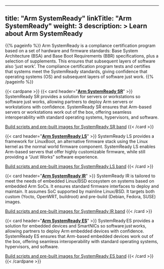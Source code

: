 
---
title: "Arm SystemReady"
linkTitle: "Arm SystemReady"
weight: 3
description: >
    Learn about Arm SystemReady
---

{{% pageinfo %}}
Arm SystemReady is a compliance certification program based on a set of hardware and firmware standards: Base System Architecture (BSA) and Base Boot Requirements (BBR) specifications, plus a selection of supplements. This ensures that subsequent layers of software also ‘just work’. The compliance certification program tests and certifies that systems meet the SystemReady standards, giving confidence that operating systems (OS) and subsequent layers of software just work.
{{% /pageinfo %}}


{{< cardpane >}}
{{< card header="**[Arm SystemReady SR](https://www.arm.com/architecture/system-architectures/systemready-certification-program/sr)**" >}}
SystemReady SR provides a solution for servers or workstations so software just works, allowing partners to deploy Arm servers or workstations with confidence. SystemReady SR ensures that Arm-based servers or workstations work out of the box, offering seamless interoperability with standard operating systems, hypervisors, and software.

[Build scripts and pre-built images for SystemReady SR band](https://github.com/ARM-software/arm-systemready/tree/main/SR)
{{< /card >}}

{{< card header="**[Arm SystemReady LS](https://www.arm.com/architecture/system-architectures/systemready-certification-program/ls)**" >}}
SystemReady LS provides a framework for LinuxBoot, an alternative firmware stack using the Linux kernel as the normal world firmware component. SystemReady LS enables Arm-based servers that offer highly customizable firmware, while still providing a “Just Works” software experience.

[Build scripts and pre-built images for SystemReady LS band](https://github.com/ARM-software/arm-systemready/tree/main/LS)
{{< /card >}}

{{< card header="**[Arm SystemReady IR](https://www.arm.com/architecture/system-architectures/systemready-certification-program/ir)**" >}}
SystemReady IR is tailored to meet the needs of embedded Linux/BSD ecosystem on systems based on embedded Arm SoCs. It ensures standard firmware interfaces to deploy and maintain. It assumes SoC supported by mainline Linux/BSD. It targets both custom (Yocto, OpenWRT, buildroot) and pre-build (Debian, Fedora, SUSE) images.

[Build scripts and pre-built images for SystemReady IR band](https://github.com/ARM-software/arm-systemready/tree/main/IR)
{{< /card >}}

{{< card header="**[Arm SystemReady ES](https://www.arm.com/architecture/system-architectures/systemready-certification-program/es)**" >}}
SystemReady ES provides a solution for embedded devices and SmartNICs so software just works, allowing partners to deploy Arm embedded devices with confidence. SystemReady ES ensures that Arm-based embedded devices work out of the box, offering seamless interoperability with standard operating systems, hypervisors, and software. 

[Build scripts and pre-built images for SystemReady ES band](https://github.com/ARM-software/arm-systemready/tree/main/ES)
{{< /card >}}
{{< /cardpane >}}




